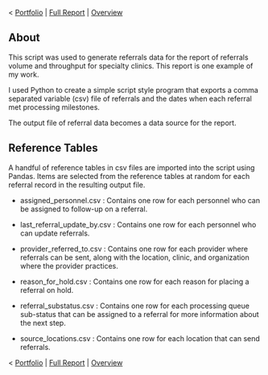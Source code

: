< [Portfolio](https://907sjl.github.io) | [Full Report](https://907sjl.github.io/pdf/Referral%20Wait%20Time.pdf) | [Overview](https://907sjl.github.io/referrals_powerbi/referrals_report) 

## About  
This script was used to generate referrals data for the report of referrals volume and throughput for specialty clinics.  This report is one example of my work.    

I used Python to create a simple script style program that exports a comma separated variable (csv) file of referrals and the dates when each referral met processing milestones.    

The output file of referral data becomes a data source for the report.  

## Reference Tables 
A handful of reference tables in csv files are imported into the script using Pandas.  Items are selected from the reference tables at random for each referral record in the resulting output file.    

- assigned_personnel.csv
: Contains one row for each personnel who can be assigned to follow-up on a referral.    

- last_referral_update_by.csv
: Contains one row for each personnel who can update referrals.    

- provider_referred_to.csv
: Contains one row for each provider where referrals can be sent, along with the location, clinic, and organization where the provider practices.    

- reason_for_hold.csv
: Contains one row for each reason for placing a referral on hold.    

- referral_substatus.csv
: Contains one row for each processing queue sub-status that can be assigned to a referral for more information about the next step.    

- source_locations.csv
: Contains one row for each location that can send referrals.    

< [Portfolio](https://907sjl.github.io) | [Full Report](https://907sjl.github.io/pdf/Referral%20Wait%20Time.pdf) | [Overview](https://907sjl.github.io/referrals_powerbi/referrals_report) 
